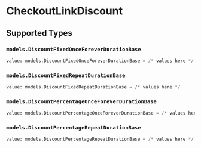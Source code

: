 # CheckoutLinkDiscount


## Supported Types

### `models.DiscountFixedOnceForeverDurationBase`

```python
value: models.DiscountFixedOnceForeverDurationBase = /* values here */
```

### `models.DiscountFixedRepeatDurationBase`

```python
value: models.DiscountFixedRepeatDurationBase = /* values here */
```

### `models.DiscountPercentageOnceForeverDurationBase`

```python
value: models.DiscountPercentageOnceForeverDurationBase = /* values here */
```

### `models.DiscountPercentageRepeatDurationBase`

```python
value: models.DiscountPercentageRepeatDurationBase = /* values here */
```


